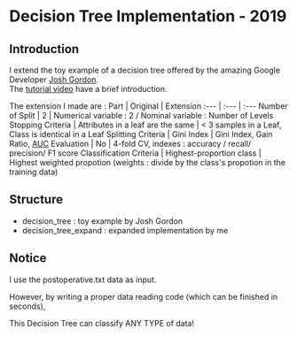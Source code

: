 # Decision Tree Implementation - 2019

## Introduction
I extend the toy example of a decision tree offered by the amazing Google Developer [Josh Gordon](https://github.com/random-forests).  
The [tutorial video](https://www.youtube.com/watch?v=LDRbO9a6XPU) have a brief introduction.

The extension I made are : 
Part | Original | Extension
:--- | :--- | :--- 
Number of Split | 2 | Numerical variable : 2 / Nominal variable : Number of Levels
Stopping Criteria | Attributes in a leaf are the same | < 3 samples in a Leaf, Class is identical in a Leaf
Splitting Criteria | Gini Index | Gini Index, Gain Ratio, [AUC](http://dmip.webs.upv.es/papers/ICML2002.pdf) 
Evaluation | No | 4-fold CV, indexes : accuracy / recall/ precision/ F1 score
Classification Criteria | Highest-proportion class | Highest weighted propotion (weights : divide by the class's propotion in the training data)
  
## Structure
* decision_tree : toy example by Josh Gordon
* decision_tree_expand : expanded implementation by me

## Notice
I use the postoperative.txt data as input.  

However, by writing a proper data reading code (which can be finished in seconds),  

This Decision Tree can classify ANY TYPE of data!
